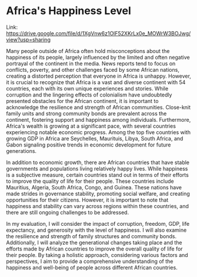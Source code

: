 # Africa's Happiness Level

Link: https://drive.google.com/file/d/1XgVnw6z1OlF52XKrLx0e_MOWrW3BOJwg/view?usp=sharing


Many people outside of Africa often hold misconceptions about the happiness of its people, largely influenced by the limited and often negative portrayal of the continent in the media. News reports tend to focus on conflicts, poverty, and other challenges faced by some African nations, creating a distorted perception that everyone in Africa is unhappy. However, it is crucial to recognize that Africa is a vast and diverse continent with 54 countries, each with its own unique experiences and stories. While corruption and the lingering effects of colonialism have undoubtedly presented obstacles for the African continent, it is important to acknowledge the resilience and strength of African communities. Close-knit family units and strong community bonds are prevalent across the continent, fostering support and happiness among individuals. Furthermore, Africa's wealth is growing at a significant pace, with several countries experiencing notable economic progress. Among the top five countries with growing GDP in Africa are Seychelles, Maurituis, Libya, South Africa, and Gabon signaling positive trends in economic development for future generations.

In addition to economic growth, there are African countries that have stable governments and populations living relatively happy lives. While happiness is a subjective measure, certain countries stand out in terms of their efforts to improve the quality of life for their people. These countries include Mauritius, Algeria, South Africa, Congo, and Guinea. These nations have made strides in governance stability, promoting social welfare, and creating opportunities for their citizens. However, it is important to note that happiness and stability can vary across regions within these countries, and there are still ongoing challenges to be addressed.

In my evaluation, I will consider the impact of corruption, freedom, GDP, life expectancy, and generosity with the level of happiness. I will also examine the resilience and strength of family structures and community bonds. Additionally, I will analyze the generational changes taking place and the efforts made by African countries to improve the overall quality of life for their people. By taking a holistic approach, considering various factors and perspectives, I aim to provide a comprehensive understanding of the happiness and well-being of people across different African countries.
